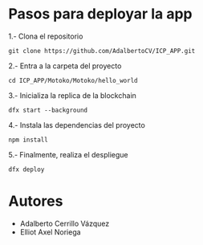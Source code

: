 # Pasos para deployar la app

1.- Clona el repositorio 

```
git clone https://github.com/AdalbertoCV/ICP_APP.git
```

2.- Entra a la carpeta del proyecto

```
cd ICP_APP/Motoko/Motoko/hello_world
```

3.- Inicializa la replica de la blockchain

```
dfx start --background
```

4.- Instala las dependencias del proyecto

```
npm install
```

5.- Finalmente, realiza el despliegue

```
dfx deploy
```

# Autores

- Adalberto Cerrillo Vázquez
- Elliot Axel Noriega


